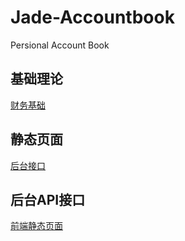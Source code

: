 # Jade-Accountbook
Persional Account Book

## 基础理论

[财务基础](develop/docs/finance.basic.md)

## 静态页面

[后台接口](jade-account-book-page/README.md)

## 后台API接口

[前端静态页面](jade-account-book-api/README.md)
